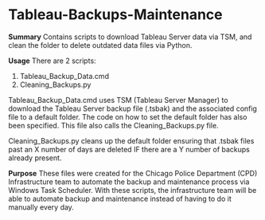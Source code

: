# Tableau-Backups-Maintenance
**Summary**
Contains scripts to download Tableau Server data via TSM, and clean the folder to delete outdated data files via Python.

**Usage**
There are 2 scripts:
1. Tableau_Backup_Data.cmd
2. Cleaning_Backups.py

Tableau_Backup_Data.cmd uses TSM (Tableau Server Manager) to download the Tableau Server backup file (.tsbak) 
and the associated config file to a default folder. The code on how to set the default folder has also been specified.
This file also calls the Cleaning_Backups.py file.

Cleaning_Backups.py cleans up the default folder ensuring that .tsbak files past an X number of days are deleted 
IF there are a Y number of backups already present.

**Purpose**
These files were created for the Chicago Police Department (CPD) Infrastructure team to automate the backup and maintenance process
via Windows Task Scheduler. With these scripts, the infrastructure team will be able to automate backup and maintenance
instead of having to do it manually every day. 
